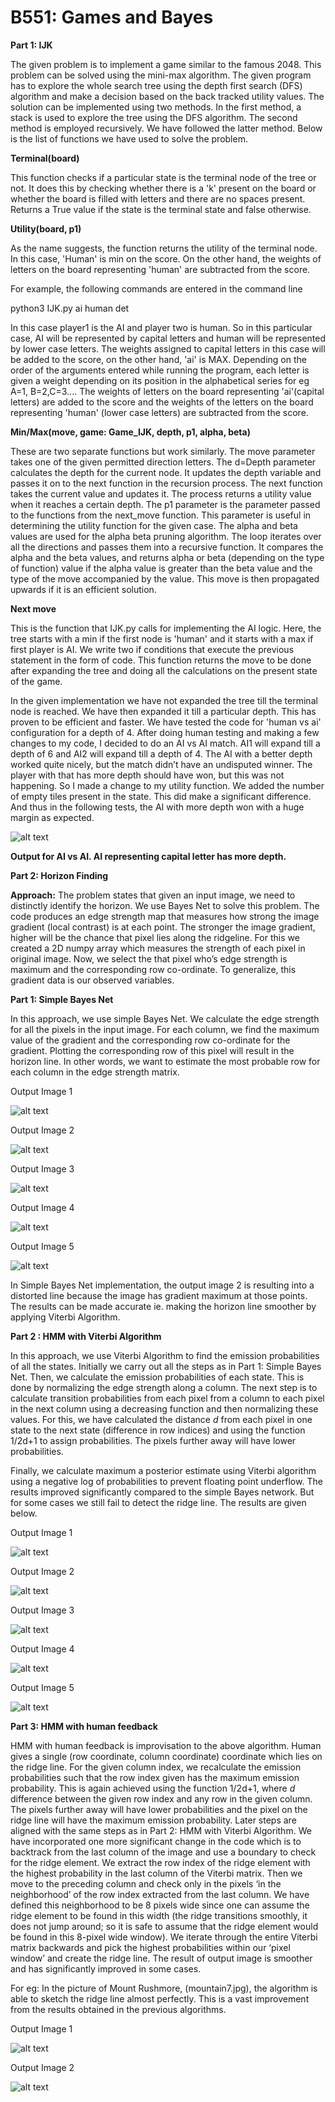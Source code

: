 B551: Games and Bayes
===================================

**Part 1: IJK**

The given problem is to implement a game similar to the famous 2048. This
problem can be solved using the mini-max algorithm. The given program has to
explore the whole search tree using the depth first search (DFS) algorithm and
make a decision based on the back tracked utility values. The solution can be
implemented using two methods. In the first method, a stack is used to explore
the tree using the DFS algorithm. The second method is employed recursively. We
have followed the latter method. Below is the list of functions we have used to
solve the problem.

**Terminal(board)**

This function checks if a particular state is the terminal node of the tree or
not. It does this by checking whether there is a 'k' present on the board or
whether the board is filled with letters and there are no spaces present.
Returns a True value if the state is the terminal state and false otherwise.

**Utility(board, p1)**

As the name suggests, the function returns the utility of the terminal node. In
this case, 'Human' is min on the score. On the other hand, the weights of
letters on the board representing 'human' are subtracted from the score.

For example, the following commands are entered in the command line

python3 IJK.py ai human det

In this case player1 is the AI and player two is human. So in this particular
case, AI will be represented by capital letters and human will be represented by
lower case letters. The weights assigned to capital letters in this case will be
added to the score, on the other hand, 'ai' is MAX. Depending on the order of
the arguments entered while running the program, each letter is given a weight
depending on its position in the alphabetical series for eg A=1, B=2,C=3.... The
weights of letters on the board representing 'ai'(capital letters) are added to
the score and the weights of the letters on the board representing 'human'
(lower case letters) are subtracted from the score.

**Min/Max(move, game: Game_IJK, depth, p1, alpha, beta)**

These are two separate functions but work similarly. The move parameter takes
one of the given permitted direction letters. The d=Depth parameter calculates
the depth for the current node. It updates the depth variable and passes it on
to the next function in the recursion process. The next function takes the
current value and updates it. The process returns a utility value when it
reaches a certain depth. The p1 parameter is the parameter passed to the
functions from the next_move function. This parameter is useful in determining
the utility function for the given case. The alpha and beta values are used for
the alpha beta pruning algorithm. The loop iterates over all the directions and
passes them into a recursive function. It compares the alpha and the beta
values, and returns alpha or beta (depending on the type of function) value if
the alpha value is greater than the beta value and the type of the move
accompanied by the value. This move is then propagated upwards if it is an
efficient solution.

**Next move**

This is the function that IJK.py calls for implementing the AI logic. Here, the
tree starts with a min if the first node is 'human' and it starts with a max if
first player is AI. We write two if conditions that execute the previous
statement in the form of code. This function returns the move to be done after
expanding the tree and doing all the calculations on the present state of the
game.

In the given implementation we have not expanded the tree till the terminal node
is reached. We have then expanded it till a particular depth. This has proven to
be efficient and faster. We have tested the code for 'human vs ai' configuration
for a depth of 4. After doing human testing and making a few changes to my code,
I decided to do an AI vs AI match. AI1 will expand till a depth of 6 and AI2
will expand till a depth of 4. The AI with a better depth worked quite nicely,
but the match didn’t have an undisputed winner. The player with that has more
depth should have won, but this was not happening. So I made a change to my
utility function. We added the number of empty tiles present in the state. This
did make a significant difference. And thus in the following tests, the AI with
more depth won with a huge margin as expected.

![alt text](https://github.iu.edu/cs-b551-fa2019/svbhakth-mabartak-sbhujbal-a2/blob/master/part1/IJK.png)

**Output for AI vs AI. AI representing capital letter has more depth.**

**Part 2: Horizon Finding**

**Approach:** The problem states that given an input image, we need to
distinctly identify the horizon. We use Bayes Net to solve this problem. The
code produces an edge strength map that measures how strong the image gradient
(local contrast) is at each point. The stronger the image gradient, higher will
be the chance that pixel lies along the ridgeline. For this we created a 2D
numpy array which measures the strength of each pixel in original image. Now, we
select the that pixel who’s edge strength is maximum and the corresponding row
co-ordinate. To generalize, this gradient data is our observed variables.

**Part 1: Simple Bayes Net**

In this approach, we use simple Bayes Net. We calculate the edge strength for
all the pixels in the input image. For each column, we find the maximum value of
the gradient and the corresponding row co-ordinate for the gradient. Plotting
the corresponding row of this pixel will result in the horizon line. In other
words, we want to estimate the most probable row for each column in the edge
strength matrix.

Output Image 1

![alt text](https://github.com/madhura42/B-551-Elements-of-Artificial-Intelligence/blob/master/mabartak-a2/part2/output_simple/output_simple1.jpg)

Output Image 2

![alt text](https://github.com/madhura42/B-551-Elements-of-Artificial-Intelligence/blob/master/mabartak-a2/part2/output_simple/output_simple4.jpg)

Output Image 3

![alt text](https://github.com/madhura42/B-551-Elements-of-Artificial-Intelligence/blob/master/mabartak-a2/part2/output_simple/output_simple5.jpg)

Output Image 4

![alt text](https://github.com/madhura42/B-551-Elements-of-Artificial-Intelligence/blob/master/mabartak-a2/part2/output_simple/output_simple8.jpg)

Output Image 5

![alt text](https://github.com/madhura42/B-551-Elements-of-Artificial-Intelligence/blob/master/mabartak-a2/part2/output_simple/output_simple7.jpg)

In Simple Bayes Net implementation, the output image 2 is resulting into a
distorted line because the image has gradient maximum at those points. The
results can be made accurate ie. making the horizon line smoother by applying
Viterbi Algorithm.

**Part 2 : HMM with Viterbi Algorithm**

In this approach, we use Viterbi Algorithm to find the emission probabilities of
all the states. Initially we carry out all the steps as in Part 1: Simple Bayes
Net. Then, we calculate the emission probabilities of each state. This is done
by normalizing the edge strength along a column. The next step is to calculate
transition probabilities from each pixel from a column to each pixel in the next
column using a decreasing function and then normalizing these values. For this,
we have calculated the distance *d* from each pixel in one state to the next
state (difference in row indices) and using the function 1/2d+1 to assign
probabilities. The pixels further away will have lower probabilities.

Finally, we calculate maximum a posterior estimate using Viterbi algorithm using
a negative log of probabilities to prevent floating point underflow. The results
improved significantly compared to the simple Bayes network. But for some cases
we still fail to detect the ridge line. The results are given below.

Output Image 1

![alt text](https://github.com/madhura42/B-551-Elements-of-Artificial-Intelligence/blob/master/mabartak-a2/part2/output_map/output_map.jpg)

Output Image 2

![alt text](https://github.com/madhura42/B-551-Elements-of-Artificial-Intelligence/blob/master/mabartak-a2/part2/output_map/output_map4.jpg)

Output Image 3

![alt text](https://github.com/madhura42/B-551-Elements-of-Artificial-Intelligence/blob/master/mabartak-a2/part2/output_map/output_map5.jpg)

Output Image 4

![alt text](https://github.com/madhura42/B-551-Elements-of-Artificial-Intelligence/blob/master/mabartak-a2/part2/output_map/output_map7.jpg)

Output Image 5

![alt text](https://github.com/madhura42/B-551-Elements-of-Artificial-Intelligence/blob/master/mabartak-a2/part2/output_map/output_map8.jpg)


**Part 3: HMM with human feedback**

HMM with human feedback is improvisation to the above algorithm. Human gives a
single (row coordinate, column coordinate) coordinate which lies on the ridge
line. For the given column index, we recalculate the emission probabilities such
that the row index given has the maximum emission probability. This is again
achieved using the function 1/2d+1, where *d* difference between the given row
index and any row in the given column. The pixels further away will have lower
probabilities and the pixel on the ridge line will have the maximum emission
probability. Later steps are aligned with the same steps as in Part 2: HMM with
Viterbi Algorithm. We have incorporated one more significant change in the code
which is to backtrack from the last column of the image and use a boundary to
check for the ridge element. We extract the row index of the ridge element with
the highest probability in the last column of the Viterbi matrix. Then we move
to the preceding column and check only in the pixels ‘in the neighborhood’ of
the row index extracted from the last column. We have defined this neighborhood
to be 8 pixels wide since one can assume the ridge element to be found in this
width (the ridge transitions smoothly, it does not jump around; so it is safe to
assume that the ridge element would be found in this 8-pixel wide window). We
iterate through the entire Viterbi matrix backwards and pick the highest
probabilities within our ‘pixel window’ and create the ridge line. The result of
output image is smoother and has significantly improved in some cases.

For eg: In the picture of Mount Rushmore, (mountain7.jpg), the algorithm is able
to sketch the ridge line almost perfectly. This is a vast improvement from the
results obtained in the previous algorithms.

Output Image 1

![alt text](https://github.com/madhura42/B-551-Elements-of-Artificial-Intelligence/blob/master/mabartak-a2/part2/output_human/output_human1.jpg)

Output Image 2

![alt text](https://github.com/madhura42/B-551-Elements-of-Artificial-Intelligence/blob/master/mabartak-a2/part2/output_human/output_human7.jpg)
